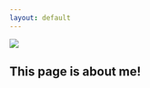 ```yaml
---
layout: default
---
```


<a href="https://lh3.googleusercontent.com/_K5CdO22dDc4QmWHodbFvFsAvPaOgdfCTg-W9HQWWrYjRkpWRN9LQYdqeWbkXf1XhJo25IlzGPPMz-Y=w152-h220-rw">
  <img src="https://lh3.googleusercontent.com/Xlh2EcILaEEt16uFmeh7vVuK3rRguyq4LwMutzgsBvT6G1OF8twKsnPwXA7cR9Es8hx3b6iqPb8HJoo=w165-h220-rw" />
</a>


## This page is about me!
